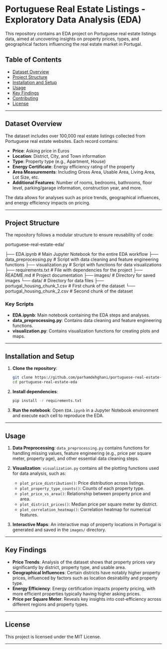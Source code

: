 # Portuguese Real Estate Listings - Exploratory Data Analysis (EDA)

This repository contains an EDA project on Portuguese real estate listings data, aimed at uncovering insights on property prices, types, and geographical factors influencing the real estate market in Portugal.

## Table of Contents
- [Dataset Overview](#dataset-overview)
- [Project Structure](#project-structure)
- [Installation and Setup](#installation-and-setup)
- [Usage](#usage)
- [Key Findings](#key-findings)
- [Contributing](#contributing)
- [License](#license)

---

## Dataset Overview

The dataset includes over 100,000 real estate listings collected from Portuguese real estate websites. Each record contains:
- **Price**: Asking price in Euros
- **Location**: District, City, and Town information
- **Type**: Property type (e.g., Apartment, House)
- **Energy Certificate**: Energy efficiency rating of the property
- **Area Measurements**: Including Gross Area, Usable Area, Living Area, Lot Size, etc.
- **Additional Features**: Number of rooms, bedrooms, bathrooms, floor level, parking/garage information, construction year, and more.

The data allows for analyses such as price trends, geographical influences, and energy efficiency impacts on pricing.

---

## Project Structure

The repository follows a modular structure to ensure reusability of code:

portuguese-real-estate-eda/

├── EDA.ipynb                 # Main Jupyter Notebook for the entire EDA workflow
├── data_preprocessing.py     # Script with data cleaning and feature engineering functions
├── visualization.py          # Script with functions for data visualizations
├── requirements.txt          # File with dependencies for the project
├── README.md                 # Project documentation
├── images/                   # Directory for saved images
└── data/                     # Directory for data files
    ├── portugal_housing_chunk_1.csv  # First chunk of the dataset
    └── portugal_housing_chunk_2.csv  # Second chunk of the dataset


### Key Scripts
- **EDA.ipynb**: Main notebook containing the EDA steps and analyses.
- **data_preprocessing.py**: Contains data cleaning and feature engineering functions.
- **visualization.py**: Contains visualization functions for creating plots and maps.

---

## Installation and Setup

1. **Clone the repository**:
    ```bash
    git clone https://github.com/parhamdehghani/portuguese-real-estate-eda.git
    cd portuguese-real-estate-eda
    ```

2. **Install dependencies**:
    ```bash
    pip install -r requirements.txt
    ```

3. **Run the notebook**:
    Open `EDA.ipynb` in a Jupyter Notebook environment and execute each cell to reproduce the EDA.

---

## Usage

1. **Data Preprocessing**: `data_preprocessing.py` contains functions for handling missing values, feature engineering (e.g., price per square meter, property age), and other essential data cleaning steps.

2. **Visualization**: `visualization.py` contains all the plotting functions used for data analysis, such as:
   - `plot_price_distribution()`: Price distribution across listings.
   - `plot_property_type_counts()`: Counts of each property type.
   - `plot_price_vs_area()`: Relationship between property price and area.
   - `plot_district_prices()`: Median price per square meter by district.
   - `plot_correlation_heatmap()`: Correlation heatmap for numerical features.

3. **Interactive Maps**: An interactive map of property locations in Portugal is generated and saved in the `images/` directory.

---

## Key Findings

- **Price Trends**: Analysis of the dataset shows that property prices vary significantly by district, property type, and usable area.
- **Geographical Influences**: Certain districts have notably higher property prices, influenced by factors such as location desirability and property type.
- **Energy Efficiency**: Energy certification impacts property pricing, with more efficient properties typically having higher asking prices.
- **Price per Square Meter**: Reveals key insights into cost-efficiency across different regions and property types.

---

## License

This project is licensed under the MIT License.

---



